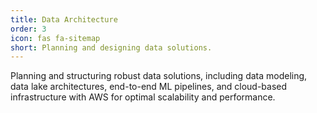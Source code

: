 ```yaml
---
title: Data Architecture
order: 3
icon: fas fa-sitemap
short: Planning and designing data solutions.
---
```


Planning and structuring robust data solutions, including data modeling, data lake architectures, end-to-end ML pipelines, and cloud-based infrastructure with AWS for optimal scalability and performance.
